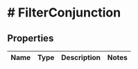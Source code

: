# # FilterConjunction

## Properties

Name | Type | Description | Notes
------------ | ------------- | ------------- | -------------

